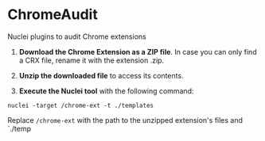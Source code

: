# ChromeAudit
Nuclei plugins to audit Chrome extensions

1. **Download the Chrome Extension as a ZIP file**. In case you can only find a CRX file, rename it with the extension .zip.

2. **Unzip the downloaded file** to access its contents.

3. **Execute the Nuclei tool** with the following command:
```
nuclei -target /chrome-ext -t ./templates
```

Replace `/chrome-ext` with the path to the unzipped extension's files and `./temp
